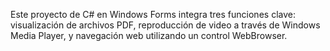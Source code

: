 Este proyecto de C# en Windows Forms integra tres funciones clave: visualización de archivos PDF, reproducción de video a través de Windows Media Player, y navegación web utilizando un control WebBrowser.

